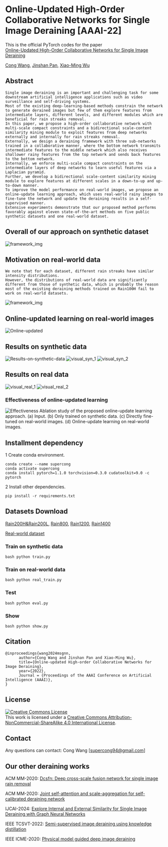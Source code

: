 # Online-Updated High-Order Collaborative Networks for Single Image Deraining [AAAI-22]

This is the official PyTorch codes for the paper  
[Online-Updated High-Order Collaborative Networks for Single Image Deraining](https://ojs.aaai.org/index.php/AAAI/article/view/20140)

[Cong Wang](https://scholar.google.com/citations?user=0DrHHRwAAAAJ&hl=zh-CN), [Jinshan Pan](https://jspan.github.io/), [Xiao-Ming Wu](https://www4.comp.polyu.edu.hk/~csxmwu/)

## Abstract
```
Single image deraining is an important and challenging task for some downstream artificial intelligence applications such as video surveillance and self-driving systems.
Most of the existing deep-learning-based methods constrain the network to generate derained images but few of them explore features from intermediate layers, different levels, and different modules which are beneficial for rain streaks removal.
In this paper, we propose a high-order collaborative network with multi-scale compact constraints and a bidirectional scale-content similarity mining module to exploit features from deep networks externally and internally for rain streaks removal.
Externally, we design a deraining framework with three sub-networks trained in a collaborative manner, where the bottom network transmits intermediate features to the middle network which also receives shallower rainy features from the top network and sends back features to the bottom network.
Internally, we enforce multi-scale compact constraints on the intermediate layers of deep networks to learn useful features via a Laplacian pyramid.
Further, we develop a bidirectional scale-content similarity mining module to explore features at different scales in a down-to-up and up-to-down manner.
To improve the model performance on real-world images, we propose an online-update learning approach, which uses real-world rainy images to fine-tune the network and update the deraining results in a self-supervised manner.
Extensive experiments demonstrate that our proposed method performs favorably against eleven state-of-the-art methods on five public synthetic datasets and one real-world dataset.
```

## Overall of our approach on synthetic dataset

![framework_img](figs/overall.png)


## Motivation on real-world data
```
We note that for each dataset, different rain streaks have similar intensity distributions. 
However, the distributions of real-world data are significantly different from those of synthetic data, which is probably the reason most of the existing deraining methods trained on Rain100H fail to work on real-world datasets.

```
![framework_img](figs/motivation.png)


## Online-updated learning on real-world images
![Online-updated](figs/online_update.png)

## Results on synthetic data
![Results-on-synthetic-data](figs/table.png)
![visual_syn_1](figs/visual_syn_1.png)
![visual_syn_2](figs/visual_syn_2.png)

## Results on real data
![visual_real_1](figs/visual_real_1.png)
![visual_real_2](figs/visual_real_2.png)

### Effectiveness of online-updated learning
![Effectiveness](figs/results_online.png)
Ablation study of the proposed online-update learning approach. (a) Input. (b) Only trained on synthetic data. (c) Directly fine-tuned on real-world  images. (d) Online-update learning on real-world images.

## Installment dependency

1 Create conda environment.
```
conda create --name supercong
conda activate supercong
conda install pytorch=1.1.0 torchvision=0.3.0 cudatoolkit=9.0 -c pytorch
```
2 Install other dependencies.
```
pip install -r requirements.txt
```

## Datasets Download

[Rain200H\&Rain200L](https://www.icst.pku.edu.cn/struct/Projects/joint_rain_removal.html), [Rain800](https://github.com/hezhangsprinter/ID-CGAN), [Rain1200](https://github.com/hezhangsprinter/DID-MDN), [Rain1400](https://xueyangfu.github.io/projects/cvpr2017.html)

[Real-world dataset](https://drive.google.com/drive/folders/1KfEmQbEtGujk_4j4bmfs5Z9ffN6kwEAZ?usp=sharing)

### Train on synthetic data 

```
bash python train.py
```

### Train on real-world data 

```
bash python real_train.py
```

### Test

```
bash python eval.py
```

### Show

```
bash python show.py
```


## Citation
```
@inproceedings{wang2024msgnn,
      author={Cong Wang and Jinshan Pan and Xiao-Ming Wu},
      title={Online-updated High-order Collaborative Networks for Image Deraining}, 
      year={2022},
      Journal = {Proceedings of the AAAI Conference on Artificial Intelligence (AAAI)},
}
```

## License

<a rel="license" href="http://creativecommons.org/licenses/by-nc-sa/4.0/"><img alt="Creative Commons License" style="border-width:0" src="https://i.creativecommons.org/l/by-nc-sa/4.0/88x31.png" /></a><br />This work is licensed under a <a rel="license" href="http://creativecommons.org/licenses/by-nc-sa/4.0/">Creative Commons Attribution-NonCommercial-ShareAlike 4.0 International License</a>.

## Contact

Any questions can contact: Cong Wang [supercong94@gmail.com]

## Our other deraining works

ACM MM-2020: [Dcsfn: Deep cross-scale fusion network for single image rain removal](https://github.com/supersupercong/DCSFN)

ACM MM-2020: [Joint self-attention and scale-aggregation for self-calibrated deraining network](https://github.com/Ohraincu/JDNet)

IJCAI-2024: [Explore Internal and External Similarity for Single Image Deraining with Graph Neural Networks](https://github.com/supersupercong/MSGNN)

IEEE TCSVT-2022: [Semi-supervised image deraining using knowledge distillation](https://github.com/cuiyixin555/SSID-KD)

IEEE ICME-2020: [Physical model guided deep image deraining](https://github.com/Ohraincu/PHYSICAL-MODEL-GUIDED-DEEP-IMAGE-DERAINING)


